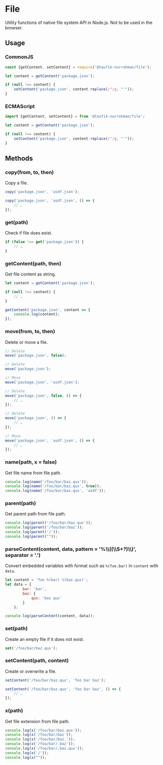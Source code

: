 File
====

Utility functions of native file system API in Node.js. Not to be used in the browser.

Usage
-----

### CommonJS

~~~ js
const {getContent, setContent} = require('@taufik-nurrohman/file');

let content = getContent('package.json');

if (null !== content) {
    setContent('package.json', content.replace(/"/g, "'"));
}
~~~

### ECMAScript

~~~ js
import {getContent, setContent} = from '@taufik-nurrohman/file';

let content = getContent('package.json');

if (null !== content) {
    setContent('package.json', content.replace(/"/g, "'"));
}
~~~

Methods
-------

### copy(from, to, then)

Copy a file.

~~~ .js
copy('package.json', 'asdf.json');
~~~

~~~ .js
copy('package.json', 'asdf.json', () => {
    // …
});
~~~

### get(path)

Check if file does exist.

~~~ .js
if (false !== get('package.json')) {
    // …
}
~~~

### getContent(path, then)

Get file content as string.

~~~ .js
let content = getContent('package.json');

if (null !== content) {
    // …
}
~~~

~~~ .js
getContent('package.json', content => {
    console.log(content);
});
~~~

### move(from, to, then)

Delete or move a file.

~~~ .js
// Delete
move('package.json', false);

// Delete
move('package.json');

// Move
move('package.json', 'asdf.json');
~~~

~~~ .js
// Delete
move('package.json', false, () => {
    // …
});

// Delete
move('package.json', () => {
    // …
});

// Move
move('package.json', 'asdf.json', () => {
    // …
});
~~~

### name(path, x = false)

Get file name from file path.

~~~ .js
console.log(name('/foo/bar/baz.qux'));
console.log(name('/foo/bar/baz.qux', true));
console.log(name('/foo/bar/baz.qux', 'asdf'));
~~~

### parent(path)

Get parent path from file path.

~~~ .js
console.log(parent('/foo/bar/baz.qux'));
console.log(parent('/foo/bar/baz'));
console.log(parent('/'));
console.log(parent(""));
~~~

### parseContent(content, data, pattern = '%\\\\((\\\\S+?)\\\\)', separator = '.')

Convert embedded variables with format such as `%(foo.bar)` in `content` with `data`.

~~~ .js
let content = 'foo %(bar) %(baz.qux)';
let data = {
        bar: 'bar',
        baz: {
            qux: 'baz qux'
        }
    };

console.log(parseContent(content, data));
~~~

### set(path)

Create an empty file if it does not exist.

~~~ .js
set('/foo/bar/baz.qux');
~~~

### setContent(path, content)

Create or overwrite a file.

~~~ .js
setContent('/foo/bar/baz.qux', 'foo bar baz');
~~~

~~~ .js
setContent('/foo/bar/baz.qux', 'foo bar baz', () => {
    // …
});
~~~

### x(path)

Get file extension from file path.

~~~ .js
console.log(x('/foo/bar/baz.qux'));
console.log(x('/foo/bar/baz'));
console.log(x('/foo/bar/baz.'));
console.log(x('/foo/bar/.baz'));
console.log(x('/foo/bar/.baz.qux'));
console.log(x('/'));
console.log(x(""));
~~~
